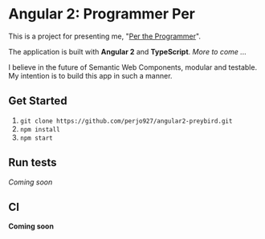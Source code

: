 # Angular 2: Programmer Per 

This is a project for presenting me, "[Per the Programmer](http://www.programmerper.com)".

The application is built with __Angular 2__ and __TypeScript__. _More to come ..._

I believe in the future of Semantic Web Components, modular and testable. My intention is to build this app in 
such a manner.

## Get Started
1. `git clone https://github.com/perjo927/angular2-preybird.git`
2. `npm install`
3. `npm start`

## Run tests
_Coming soon_

## CI
__Coming soon__

